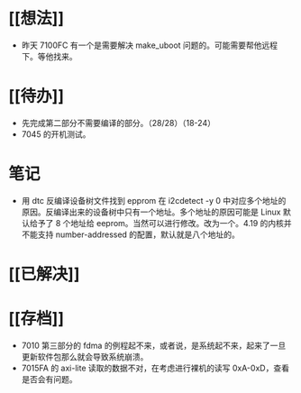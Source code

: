 # [[想法]]
- 昨天 7100FC 有一个是需要解决 make_uboot 问题的。可能需要帮他远程下。等他找来。
# [[待办]]
- 先完成第二部分不需要编译的部分。（28/28）（18-24）
- 7045 的开机测试。
# 笔记
- 用 dtc 反编译设备树文件找到 epprom 在 i2cdetect -y 0 中对应多个地址的原因。反编译出来的设备树中只有一个地址。多个地址的原因可能是 Linux 默认给予了 8 个地址给 eeprom。当然可以进行修改。改为一个。4.19 的内核并不能支持 number-addressed 的配置，默认就是八个地址的。
# [[已解决]]

# [[存档]]
- 7010 第三部分的 fdma 的例程起不来，或者说，是系统起不来，起来了一旦更新软件包那么就会导致系统崩溃。
- 7015FA 的 axi-lite 读取的数据不对，在考虑进行裸机的读写 0xA-0xD，查看是否会有问题。